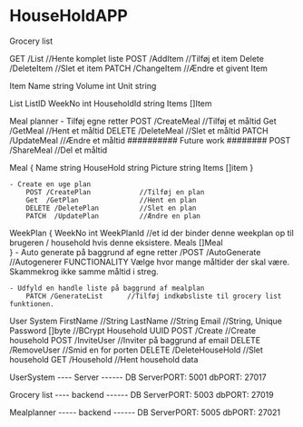 # HouseHoldAPP

Grocery list

GET /List           //Hente komplet liste
POST /AddItem       //Tilføj et item
Delete /DeleteItem  //Slet et item
PATCH /ChangeItem   //Ændre et givent Item

Item 
    Name string
    Volume int
    Unit string

List
    ListID
    WeekNo int
    HouseholdId string
    Items []Item


Meal planner
    - Tilføj egne retter 
        POST /CreateMeal            //Tilføj et måltid
        Get  /GetMeal               //Hent et måltid
        DELETE /DeleteMeal          //Slet et måltid
        PATCH  /UpdateMeal          //Ændre et måltid
        ########## Future work ########
        POST /ShareMeal             //Del et måltid

Meal {
    Name string
    HouseHold string
    Picture string
    Items []item
}

    - Create en uge plan
        POST /CreatePlan            //Tilføj en plan
        Get  /GetPlan               //Hent en plan
        DELETE /DeletePlan          //Slet en plan
        PATCH  /UpdatePlan          //Ændre en plan

WeekPlan {
    WeekNo int
    WeekPlanId //et id der binder denne weekplan op til brugeren / household hvis denne eksistere. 
    Meals []Meal   
}
    - Auto generate på baggrund af egne retter
         /POST /AutoGenerate         //Autogenerer
            FUNCTIONALITY
            Vælge hvor mange måltider der skal være.
            Skammekrog ikke samme måltid i streg. 

    - Udfyld en handle liste på baggrund af mealplan
        PATCH /GenerateList      //Tilføj indkøbsliste til grocery list funktionen.  


User System
    FirstName                       //String
    LastName                        //String
    Email                           //String, Unique
    Password []byte                 //BCrypt
    Household UUID
        POST /Create                //Create household
        POST /InviteUser            //Inviter på baggrund af email
        DELETE /RemoveUser          //Smid en for porten
        DELETE /DeleteHouseHold     //Slet household
        GET /Household              //Hent household data


UserSystem ---- Server ------ DB     ServerPORT: 5001   dbPORT:  27017

Grocery list ---- backend ------ DB  ServerPORT: 5003   dbPORT:  27019

Mealplanner ----- backend ------ DB  ServerPORT: 5005   dbPORT:  27021









